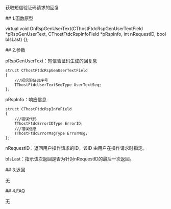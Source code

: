 <p>获取短信验证码请求的回复</p>
<span class="anchor" id="1d15dcde-19f5-4630-a1dc-ff9c42cb5001"></span>
## 1.函数原型
<p>virtual void OnRspGenUserText(CThostFtdcRspGenUserTextField *pRspGenUserText, CThostFtdcRspInfoField *pRspInfo, int nRequestID, bool bIsLast) {};</p>
<span class="anchor" id="a2d022eb-4464-4120-a6bf-e7bbedf71895"></span>
## 2.参数
<p>pRspGenUserText：短信验证码生成的回复息</p>
<pre><code>struct CThostFtdcRspGenUserTextField
{
    ///短信验证码序号
    TThostFtdcUserTextSeqType UserTextSeq;
};
</code></pre>
<p>pRspInfo：响应信息</p>
<pre><code>struct CThostFtdcRspInfoField
{
    ///错误代码
    TThostFtdcErrorIDType ErrorID;
    ///错误信息
    TThostFtdcErrorMsgType ErrorMsg;
};
</code></pre>
<p>nRequestID：返回用户操作请求的ID，该ID 由用户在操作请求时指定。</p>
<p>bIsLast：指示该次返回是否为针对nRequestID的最后一次返回。</p>
<span class="anchor" id="46d2e0ac-7d2f-42e9-9c53-5863df541bbd"></span>
## 3.返回
<p>无</p>
<span class="anchor" id="dbe47a56-0468-4b7f-ae0e-0537dba206df"></span>
## 4.FAQ
<p>无</p>
